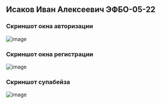## Исаков Иван Алексеевич ЭФБО-05-22
### Скриншот окна авторизации
![image](https://github.com/user-attachments/assets/895f1f44-be6a-43dc-ae2f-6ea663f9a57b)
### Скриншот окна регистрации
![image](https://github.com/user-attachments/assets/13db56b8-88f7-4441-bf14-831cbd9c6896)
### Скриншот супабейза
![image](https://github.com/user-attachments/assets/73c1095c-2ec6-4c35-8089-0a7f44e61ad6)



